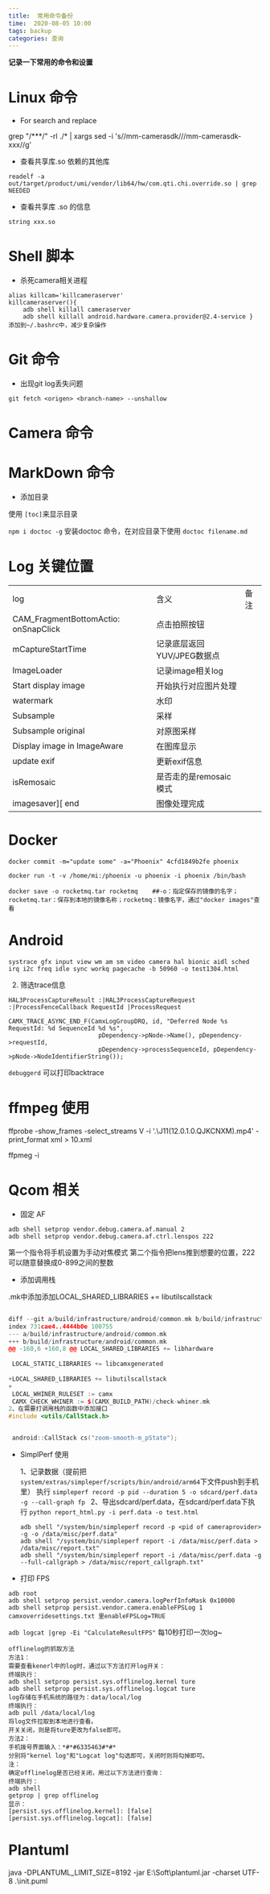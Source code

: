 ```yaml
---
title:  常用命令备份
time:  2020-08-05 10:00
tags: backup
categories: 查询
---
```


**记录一下常用的命令和设置**

<!-- more -->

# Linux 命令

- For search and replace

grep "/\*\*\*/" -rl ./* | xargs sed -i 's//mm-camerasdk///mm-camerasdk-xxx//g'

- 查看共享库.so 依赖的其他库

`readelf -a out/target/product/umi/vendor/lib64/hw/com.qti.chi.override.so | grep NEEDED`

- 查看共享库 .so 的信息

`string xxx.so`

# Shell 脚本

- 杀死camera相关进程

```shell
alias killcam='killcameraserver'
killcameraserver(){ 
    adb shell killall cameraserver
    adb shell killall android.hardware.camera.provider@2.4-service }
添加到~/.bashrc中，减少复杂操作
```



# Git 命令

- 出现git log丢失问题

`git fetch <origen> <branch-name> --unshallow`

# Camera 命令



# MarkDown 命令

- 添加目录

使用 `[toc]`来显示目录

`npm i doctoc -g` 安装doctoc 命令，在对应目录下使用 `doctoc filename.md`

# Log 关键位置

|                                      |                            |      |
| :----------------------------------- | :------------------------- | :--- |
| log                                  | 含义                       | 备注 |
| CAM_FragmentBottomActio: onSnapClick | 点击拍照按钮               |      |
| mCaptureStartTime                    | 记录底层返回YUV/JPEG数据点 |      |
| ImageLoader                          | 记录image相关log           |      |
| Start display image                  | 开始执行对应图片处理       |      |
| watermark                            | 水印                       |      |
| Subsample                            | 采样                       |      |
| Subsample original                   | 对原图采样                 |      |
| Display image in ImageAware          | 在图库显示                 |      |
| update exif                          | 更新exif信息               |      |
| isRemosaic                           | 是否走的是remosaic模式     |      |
| imagesaver][ end                     | 图像处理完成               |      |

# Docker

`docker commit -m="update some" -a="Phoenix" 4cfd1849b2fe phoenix`

`docker run -t -v /home/mi:/phoenix -u phoenix -i phoenix /bin/bash`

`docker save -o rocketmq.tar rocketmq    ##-o：指定保存的镜像的名字；rocketmq.tar：保存到本地的镜像名称；rocketmq：镜像名字，通过"docker images"查看`

# Android

```shel
systrace gfx input view wm am sm video camera hal bionic aidl sched irq i2c freq idle sync workq pagecache -b 50960 -o test1304.html
```

2.  筛选trace信息

```shel
HAL3ProcessCaptureResult :|HAL3ProcessCaptureRequest :|ProcessFenceCallback RequestId |ProcessRequest 
```

```shell
CAMX_TRACE_ASYNC_END_F(CamxLogGroupDRQ, id, "Deferred Node %s RequestId: %d SequenceId %d %s",
                         pDependency->pNode->Name(), pDependency->requestId, 
                         pDependency->processSequenceId, pDependency->pNode->NodeIdentifierString());
```

`debuggerd` 可以打印backtrace

# ffmpeg 使用

ffprobe -show_frames -select_streams V -i '.\J11(12.0.1.0.QJKCNXM).mp4' -print_format xml > 10.xml

ffpmeg -i

# Qcom 相关

- 固定 AF

```shel
adb shell setprop vendor.debug.camera.af.manual 2
adb shell setprop vendor.debug.camera.af.ctrl.lenspos 222
```

第一个指令将手机设置为手动对焦模式
        第二个指令把lens推到想要的位置，222可以随意替换成0-899之间的整数

- 添加调用栈

.mk中添加添加LOCAL_SHARED_LIBRARIES += libutilscallstack

```C++

diff --git a/build/infrastructure/android/common.mk b/build/infrastructure/android/common.mk
index 731cae4..4444b0e 100755
--- a/build/infrastructure/android/common.mk
+++ b/build/infrastructure/android/common.mk
@@ -160,6 +160,8 @@ LOCAL_SHARED_LIBRARIES += libhardware
 
 LOCAL_STATIC_LIBRARIES += libcamxgenerated
 
+LOCAL_SHARED_LIBRARIES += libutilscallstack
+
 LOCAL_WHINER_RULESET := camx
 CAMX_CHECK_WHINER := $(CAMX_BUILD_PATH)/check-whiner.mk
2、在需要打调用栈的函数中添加接口
#include <utils/CallStack.h>


 android::CallStack cs("zoom-smooth-m_pState");
```

- SimplPerf 使用

    1、记录数据（提前把`system/extras/simpleperf/scripts/bin/android/arm64`下文件push到手机里）
    执行
    `simpleperf record -p pid --duration 5 -o sdcard/perf.data -g --call-graph fp `
    2、导出sdcard/perf.data，在sdcard/perf.data下执行
    `python report_html.py -i perf.data -o test.html`

    ```shell
    adb shell "/system/bin/simpleperf record -p <pid of cameraprovider> -g -o /data/misc/perf.data"
    adb shell "/system/bin/simpleperf report -i /data/misc/perf.data > /data/misc/report.txt"
    adb shell "/system/bin/simpleperf report -i /data/misc/perf.data -g --full-callgraph > /data/misc/report_callgraph.txt"
    ```

    

- 打印 FPS

```shell
adb root
adb shell setprop persist.vendor.camera.logPerfInfoMask 0x10000
adb shell setprop persist.vendor.camera.enableFPSLog 1
camxoverridesettings.txt 里enableFPSLog=TRUE
```

`adb logcat |grep -Ei "CalculateResultFPS"` 每10秒打印一次log~

```
offlinelog的抓取方法
方法1：
需要查看kenerl中的log时，通过以下方法打开log开关：
终端执行：
adb shell setprop persist.sys.offlinelog.kernel ture
adb shell setprop persist.sys.offlinelog.logcat ture
log存储在手机系统的路径为：data/local/log
终端执行：
adb pull /data/local/log
将log文件拉取到本地进行查看。
开关关闭，则是将ture更改为false即可。
方法2：
手机拨号界面输入：*#*#6335463#*#*
分别将"kernel log"和"Logcat log"勾选即可，关闭时则将勾掉即可。
注：
确定offlinelog是否已经关闭，用过以下方法进行查询：
终端执行：
adb shell
getprop | grep offlinelog
显示：
[persist.sys.offlinelog.kernel]: [false]
[persist.sys.offlinelog.logcat]: [false]
```





# Plantuml

java -DPLANTUML_LIMIT_SIZE=8192 -jar E:\Soft\plantuml.jar -charset UTF-8 .\init.puml